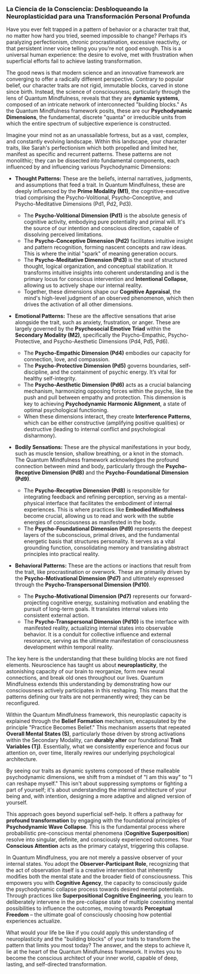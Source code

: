 ### La Ciencia de la Consciencia: Desbloqueando la Neuroplasticidad para una Transformación Personal Profunda

Have you ever felt trapped in a pattern of behavior or a character trait that, no matter how hard you tried, seemed impossible to change? Perhaps it’s paralyzing perfectionism, chronic procrastination, excessive reactivity, or that persistent inner voice telling you you're not good enough. This is a universal human experience: the desire to evolve, met with frustration when superficial efforts fail to achieve lasting transformation.

The good news is that modern science and an innovative framework are converging to offer a radically different perspective. Contrary to popular belief, our character traits are not rigid, immutable blocks, carved in stone since birth. Instead, the science of consciousness, particularly through the lens of Quantum Mindfulness, reveals that they are **dynamic systems**, composed of an intricate network of interconnected "building blocks." As the Quantum Mindfulness framework posits, these are our **Psychodynamic Dimensions**, the fundamental, discrete "quanta" or irreducible units from which the entire spectrum of subjective experience is constructed.

Imagine your mind not as an unassailable fortress, but as a vast, complex, and constantly evolving landscape. Within this landscape, your character traits, like Sarah's perfectionism which both propelled and limited her, manifest as specific and recurrent patterns. These patterns are not monolithic; they can be dissected into fundamental components, each influenced by and influencing various Psychodynamic Dimensions:

*   **Thought Patterns:** These are the beliefs, internal narratives, judgments, and assumptions that feed a trait. In Quantum Mindfulness, these are deeply influenced by the **Prime Modality (M1)**, the cognitive-executive triad comprising the Psycho-Volitional, Psycho-Conceptive, and Psycho-Meditative Dimensions (Pd1, Pd2, Pd3).
    *   The **Psycho-Volitional Dimension (Pd1)** is the absolute genesis of cognitive activity, embodying pure potentiality and primal will. It's the source of our intention and conscious direction, capable of dissolving perceived limitations.
    *   The **Psycho-Conceptive Dimension (Pd2)** facilitates intuitive insight and pattern recognition, forming nascent concepts and raw ideas. This is where the initial "spark" of meaning generation occurs.
    *   The **Psycho-Meditative Dimension (Pd3)** is the seat of structured thought, logical organization, and conceptual stabilization. It transforms intuitive insights into coherent understanding and is the primary locus for conscious intervention and **Intentional Collapse**, allowing us to actively shape our internal reality.
    *   Together, these dimensions shape our **Cognitive Appraisal**, the mind's high-level judgment of an observed phenomenon, which then drives the activation of all other dimensions.

*   **Emotional Patterns:** These are the affective sensations that arise alongside the trait, such as anxiety, frustration, or anger. These are largely governed by the **Psychosocial Emotive Triad** within the **Secondary Modality (M2)**, specifically the Psycho-Empathic, Psycho-Protective, and Psycho-Aesthetic Dimensions (Pd4, Pd5, Pd6).
    *   The **Psycho-Empathic Dimension (Pd4)** embodies our capacity for connection, love, and compassion.
    *   The **Psycho-Protective Dimension (Pd5)** governs boundaries, self-discipline, and the containment of psychic energy. It’s vital for healthy self-integrity.
    *   The **Psycho-Aesthetic Dimension (Pd6)** acts as a crucial balancing mechanism, harmonizing opposing forces within the psyche, like the push and pull between empathy and protection. This dimension is key to achieving **Psychodynamic Harmonic Alignment**, a state of optimal psychological functioning.
    *   When these dimensions interact, they create **Interference Patterns**, which can be either constructive (amplifying positive qualities) or destructive (leading to internal conflict and psychological disharmony).

*   **Bodily Sensations:** These are the physical manifestations in your body, such as muscle tension, shallow breathing, or a knot in the stomach. The Quantum Mindfulness framework acknowledges the profound connection between mind and body, particularly through the **Psycho-Receptive Dimension (Pd8)** and the **Psycho-Foundational Dimension (Pd9)**.
    *   The **Psycho-Receptive Dimension (Pd8)** is responsible for integrating feedback and refining perception, serving as a mental-physical interface that facilitates the embodiment of internal experiences. This is where practices like **Embodied Mindfulness** become crucial, allowing us to read and work with the subtle energies of consciousness as manifested in the body.
    *   The **Psycho-Foundational Dimension (Pd9)** represents the deepest layers of the subconscious, primal drives, and the fundamental energetic basis that structures personality. It serves as a vital grounding function, consolidating memory and translating abstract principles into practical reality.

*   **Behavioral Patterns:** These are the actions or inactions that result from the trait, like procrastination or overwork. These are primarily driven by the **Psycho-Motivational Dimension (Pd7)** and ultimately expressed through the **Psycho-Transpersonal Dimension (Pd10)**.
    *   The **Psycho-Motivational Dimension (Pd7)** represents our forward-projecting cognitive energy, sustaining motivation and enabling the pursuit of long-term goals. It translates internal values into consistent external action.
    *   The **Psycho-Transpersonal Dimension (Pd10)** is the interface with manifested reality, actualizing internal states into observable behavior. It is a conduit for collective influence and external resonance, serving as the ultimate manifestation of consciousness development within temporal reality.

The key here is the understanding that these building blocks are not fixed elements. Neuroscience has taught us about **neuroplasticity**, the astonishing capacity of our brain to reorganize, form new neural connections, and break old ones throughout our lives. Quantum Mindfulness extends this understanding by demonstrating how our consciousness actively participates in this reshaping. This means that the patterns defining our traits are not permanently wired; they can be reconfigured.

Within the Quantum Mindfulness framework, this neuroplastic capacity is explained through the **Belief Formation** mechanism, encapsulated by the principle "Practice Becomes Belief." This mechanism asserts that repeated **Overall Mental States (S)**, particularly those driven by strong activations within the Secondary Modality, can **durably alter** our foundational **Trait Variables (Tj)**. Essentially, what we consistently experience and focus our attention on, over time, literally rewires our underlying psychological architecture.

By seeing our traits as dynamic systems composed of these malleable psychodynamic dimensions, we shift from a mindset of "I am this way" to "I can reshape myself." This isn't about suppressing symptoms or fighting a part of yourself; it's about understanding the internal architecture of your being and, with intention, designing a more adaptive and aligned version of yourself.

This approach goes beyond superficial self-help. It offers a pathway for **profound transformation** by engaging with the foundational principles of **Psychodynamic Wave Collapse**. This is the fundamental process where probabilistic pre-conscious mental phenomena (**Cognitive Superposition**) resolve into singular, definite, and consciously experienced outcomes. Your **Conscious Attention** acts as the primary catalyst, triggering this collapse.

In Quantum Mindfulness, you are not merely a passive observer of your internal states. You adopt the **Observer-Participant Role**, recognizing that the act of observation itself is a creative intervention that inherently modifies both the mental state and the broader field of consciousness. This empowers you with **Cognitive Agency**, the capacity to consciously guide the psychodynamic collapse process towards desired mental potentials. Through practices like **Superpositional Cognitive Engineering**, you learn to deliberately intervene in the pre-collapse state of multiple coexisting mental possibilities to influence the outcomes, moving towards **Perceptual Freedom** – the ultimate goal of consciously choosing how potential experiences actualize.

What would your life be like if you could apply this understanding of neuroplasticity and the "building blocks" of your traits to transform the pattern that limits you most today? The answer, and the steps to achieve it, lie at the heart of the Quantum Mindfulness framework. It invites you to become the conscious architect of your inner world, capable of deep, lasting, and self-directed transformation.